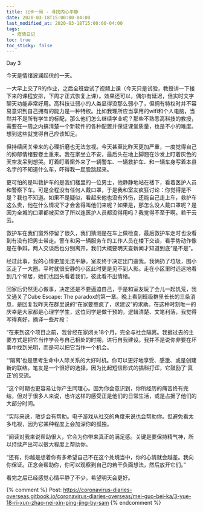 ```yaml
---
title: 北卡一周 - 寻找内心平静
date: 2020-03-18T15:00:00-04:00
last_modified_at: 2020-03-18T15:00:00-04:00
tags:
  - 疫情日记
toc: true
toc_sticky: false
---
```


Day 3

今天是情绪波澜起伏的一天。

<!--more-->

一大早上交了R的作业，之后全班尝试了视频上课（今天只是试验，教授讲一下接下来的课程安排，下周才正式恢复上课）。效果还可以，偶尔有延迟，但实时文字聊天功能非常好用。高科技让弱小的人类显得没那么弱小了，但拥有特权时并不容易意识到自己拥有的能力是一种特权。比如我理所应当享用的wifi和个人电脑，当然并不是所有学生的标配，那么他们怎么继续学业呢？那些不熟悉高科技的教授，需要在一周之内搞清楚一个新软件的各种配置并保证课堂质量，也是不小的难度。想到这些就觉得自己应该知足。

但持续闭关带来的心理折磨也无法忽视。今天甚至比昨天更加严重，一度觉得自己的抑郁情绪要卷土重来。我在家坐立不安，最后头在地上脚翘在沙发上盯着灰色的天空发呆到想哭。盯着盯着窗外来了一辆警车、一辆救护车、和一辆车身写着本县名字的不知道什么车，吓得我一屁股跳起来。

更可怕的是叫救护车的是我们楼里的一位男士，他静静地站在楼下，看着医护人员和警察下车。可是全程没有任何人戴口罩，于是我和室友疯狂讨论：你觉得是不是？我也不知道。如果不是疑似，看起来他也没有外伤，还能自己走上车，救护车这么贵，他在什么情况下才会舍得叫他们来呢？如果是，那怎么没人戴口罩呢？是因为全城的口罩都被买空了所以连医护人员都没得用吗？我觉得不至于啊。若干云云。

救护车在我们窗外停留了很久，我们猜测是在车上做检查，最后救护车走时也没看到有没有把男士带走。警车和另一辆服务车的工作人员在楼下交谈，看手势动作像是在争辩。两人交谈后也分别离开，我们大概要明天查新闻才知道到底“是不是”。

经过此事，我的心情更加无法平静。室友终于决定出门遛我。我俩扔了垃圾，围小区走了一大圈。平时就很安静的小区此时更是见不到人影。走在小区里时远远地看到几个邻居，她们也回头看着我们，彼此看不出情绪。

回家后仍然无心做事，决定还是不要逼迫自己，于是和室友玩了会儿一起饥荒，我又通关了Cube Escape: The paradox的第一章。晚上看到班级群里长长的三条消息，是回复我昨天在群里说的“在家要憋疯了，求建议”的求助。在这种时刻唯一的庆幸是大家都是心理学学生，这位同学是做干预的，逻辑清楚、文笔利落，我觉得写得真好，摘译一些片段：

“在来到这个项目之前，我曾经在家闭关18个月，完全与社会隔离。我捱过去的主要方式是把它当作学会与自己相处的时期，进行自我建设。我并不是说你非要在坏事中找到光明，而是可以把它当作一个机会。

“‘隔离’也是思考生命中人际关系的大好时机。你可以更好地享受、感激、或是创建新的联结。笔友是一个很好的选择，因为比起短信形式的插科打诨，它鼓励了‘真正’的交流。

”这个时期也更容易让你产生同理心。因为你会意识到，你所经历的痛苦终有完结，但对于很多人来说，也许这样的感受正是他们的日常生活，或是占据了他们的大部分时间。

“实际来说，散步会有帮助。电子游戏从社交的角度来说也会帮助你。但避免看太多电视，因为它某种程度上会加深你的孤独。

”阅读对我来说帮助很大，它会为你带来真正的满足感。关键是要保持精气神，所以持续产出可以很大程度上帮助你。

“还有，你越是想着你有多希望自己不在这个处境当中，你的心情就会越差。我向你保证。正念会帮助你，你可以观察到自己的若干负面想法，然后放开它们。”

看完之后已经感觉心情平静了不少。希望明天会更好。

{% comment %}
Post: https://coronavirus-diaries-overseas.gitbook.io/coronavirus-diaries-overseas/mei-guo-bei-ka/3-yue-18-ri-xun-zhao-nei-xin-ping-jing-by-sam
{% endcomment %}
